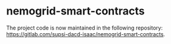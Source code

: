 # nemogrid-smart-contracts

The project code is now maintained in the following repository: https://gitlab.com/supsi-dacd-isaac/nemogrid-smart-contracts.
